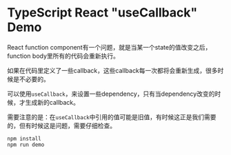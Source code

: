 TypeScript React "useCallback" Demo
=================================

React function component有一个问题，就是当某一个state的值改变之后，function body里所有的代码会重新执行。

如果在代码里定义了一些callback，这些callback每一次都将会重新生成，很多时候是不必要的。

可以使用`useCallback`，来设置一些dependency，只有当dependency改变的时候，才生成新的callback。

需要注意的是：在`useCallback`中引用的值可能是旧值，有时候这正是我们需要的，但有时候这是问题，需要仔细检查。

```
npm install
npm run demo
```
